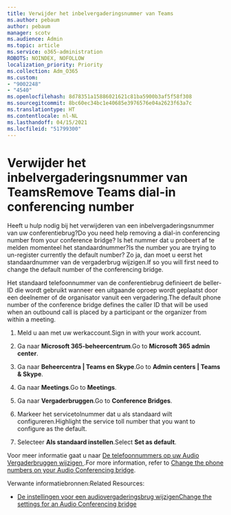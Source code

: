 ```yaml
---
title: Verwijder het inbelvergaderingsnummer van Teams
ms.author: pebaum
author: pebaum
manager: scotv
ms.audience: Admin
ms.topic: article
ms.service: o365-administration
ROBOTS: NOINDEX, NOFOLLOW
localization_priority: Priority
ms.collection: Adm_O365
ms.custom:
- "9002248"
- "4540"
ms.openlocfilehash: 8d78351a15886021621c81ba5900b3af5f58f308
ms.sourcegitcommit: 8bc60ec34bc1e40685e3976576e04a2623f63a7c
ms.translationtype: HT
ms.contentlocale: nl-NL
ms.lasthandoff: 04/15/2021
ms.locfileid: "51799300"
---
```

# <a name="remove-teams-dial-in-conferencing-number"></a><span data-ttu-id="59667-102">Verwijder het inbelvergaderingsnummer van Teams</span><span class="sxs-lookup"><span data-stu-id="59667-102">Remove Teams dial-in conferencing number</span></span>

<span data-ttu-id="59667-103">Heeft u hulp nodig bij het verwijderen van een inbelvergaderingsnummer van uw conferentiebrug?</span><span class="sxs-lookup"><span data-stu-id="59667-103">Do you need help removing a dial-in conferencing number from your conference bridge?</span></span> <span data-ttu-id="59667-104">Is het nummer dat u probeert af te melden momenteel het standaardnummer?</span><span class="sxs-lookup"><span data-stu-id="59667-104">Is the number you are trying to un-register currently the default number?</span></span> <span data-ttu-id="59667-105">Zo ja, dan moet u eerst het standaardnummer van de vergaderbrug wijzigen.</span><span class="sxs-lookup"><span data-stu-id="59667-105">If so you will first need to change the default number of the conferencing bridge.</span></span>

<span data-ttu-id="59667-106">Het standaard telefoonnummer van de conferentiebrug definieert de beller-ID die wordt gebruikt wanneer een uitgaande oproep wordt geplaatst door een deelnemer of de organisator vanuit een vergadering.</span><span class="sxs-lookup"><span data-stu-id="59667-106">The default phone number of the conference bridge defines the caller ID that will be used when an outbound call is placed by a participant or the organizer from within a meeting.</span></span>

1. <span data-ttu-id="59667-107">Meld u aan met uw werkaccount.</span><span class="sxs-lookup"><span data-stu-id="59667-107">Sign in with your work account.</span></span>

2. <span data-ttu-id="59667-108">Ga naar **Microsoft 365-beheercentrum**.</span><span class="sxs-lookup"><span data-stu-id="59667-108">Go to **Microsoft 365 admin center**.</span></span>

3. <span data-ttu-id="59667-109">Ga naar **Beheercentra | Teams en Skype**.</span><span class="sxs-lookup"><span data-stu-id="59667-109">Go to **Admin centers | Teams & Skype**.</span></span>

4. <span data-ttu-id="59667-110">Ga naar **Meetings**.</span><span class="sxs-lookup"><span data-stu-id="59667-110">Go to **Meetings**.</span></span>

5. <span data-ttu-id="59667-111">Ga naar **Vergaderbruggen**.</span><span class="sxs-lookup"><span data-stu-id="59667-111">Go to **Conference Bridges**.</span></span>

6. <span data-ttu-id="59667-112">Markeer het servicetolnummer dat u als standaard wilt configureren.</span><span class="sxs-lookup"><span data-stu-id="59667-112">Highlight the service toll number that you want to configure as the default.</span></span>

7. <span data-ttu-id="59667-113">Selecteer **Als standaard instellen**.</span><span class="sxs-lookup"><span data-stu-id="59667-113">Select **Set as default**.</span></span>

<span data-ttu-id="59667-114">Voor meer informatie gaat u naar [ De telefoonnummers op uw Audio Vergaderbruggen wijzigen ](https://docs.microsoft.com/microsoftteams/change-the-phone-numbers-on-your-audio-conferencing-bridge).</span><span class="sxs-lookup"><span data-stu-id="59667-114">For more information, refer to [Change the phone numbers on your Audio Conferencing bridge](https://docs.microsoft.com/microsoftteams/change-the-phone-numbers-on-your-audio-conferencing-bridge).</span></span>

<span data-ttu-id="59667-115">Verwante informatiebronnen:</span><span class="sxs-lookup"><span data-stu-id="59667-115">Related Resources:</span></span>

- [<span data-ttu-id="59667-116">De instellingen voor een audiovergaderingsbrug wijzigen</span><span class="sxs-lookup"><span data-stu-id="59667-116">Change the settings for an Audio Conferencing bridge</span></span>](https://docs.microsoft.com/microsoftteams/change-the-settings-for-an-audio-conferencing-bridge)
